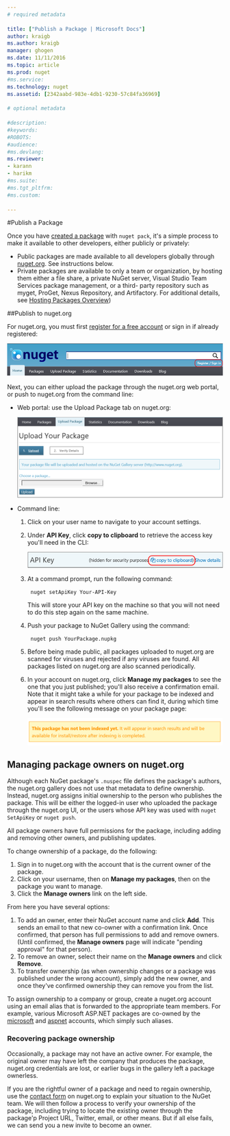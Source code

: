 ```yaml
--- 
# required metadata 
 
title: ["Publish a Package | Microsoft Docs"] 
author: kraigb 
ms.author: kraigb 
manager: ghogen 
ms.date: 11/11/2016 
ms.topic: article 
ms.prod: nuget 
#ms.service: 
ms.technology: nuget 
ms.assetid: [2342aabd-983e-4db1-9230-57c84fa36969] 
 
# optional metadata 
 
#description: 
#keywords: 
#ROBOTS: 
#audience: 
#ms.devlang: 
ms.reviewer:  
- karann 
- harikm 
#ms.suite:  
#ms.tgt_pltfrm: 
#ms.custom: 
 
--- 
```

#Publish a Package

Once you have [created a package](/create-packages/creating-a-package) with `nuget pack`, it's a simple process to make it available to other developers, either publicly or privately:

- Public packages are made available to all developers globally through [nuget.org](https://www.nuget.org/packages/manage/upload). See instructions below.
- Private packages are available to only a team or organization, by hosting them either a file share, a private NuGet server, Visual Studio Team Services package management, or a third- party repository such as myget, ProGet, Nexus Repository, and Artifactory. For additional details, see [Hosting Packages Overview](/hosting-packages/overview))
 
##Publish to nuget.org

For nuget.org, you must first [register for a free account](https://www.nuget.org/users/account/LogOn?returnUrl=%2F) or sign in if already registered: 
		
![NuGet registration and sign in location](media/publish_NuGetSignIn.png)

Next, you can either upload the package through the nuget.org web portal, or push to nuget.org from the command line:

- Web portal: use the Upload Package tab on nuget.org:

	![Upload a package with the NuGet Package Manager](media/publish_UploadYourPackage.PNG)

- Command line:
	1. Click on your user name to navigate to your account settings.
	2. Under **API Key**, click **copy to clipboard** to retrieve the access key you'll need in the CLI:

		![Copying an API Key from account settings](media/publish_APIKey.png)

	3. At a command prompt, run the following command:

			nuget setApiKey Your-API-Key

		This will store your API key on the machine so that you will not need to do this step again on the same machine.

	4. Push your package to NuGet Gallery using the command:

			nuget push YourPackage.nupkg

	5. Before being made public, all packages uploaded to nuget.org are scanned for viruses and rejected if any viruses are found. All packages listed on nuget.org are also scanned periodically.

	6. In your account on nuget.org, click **Manage my packages** to see the one that you just published; you'll also receive a confirmation email. Note that it might take a while for your package to be indexed and appear in search results where others can find it, during which time you'll see the following message on your package page: 

		![Message indicating a package is not yet indexed](media/publish_NotYetIndexed.png)


## Managing package owners on nuget.org

Although each NuGet package's `.nuspec` file defines the package's authors, the nuget.org gallery does not use that metadata to define ownership. Instead, nuget.org assigns initial ownership to the person who publishes the package. This will be either the logged-in user who uploaded the package through the nuget.org UI, or the users whose API key was used with `nuget SetApiKey` or `nuget push`.  

All package owners have full permissions for the package, including adding and removing other owners, and publishing updates.

To change ownership of a package, do the following:
  
1. Sign in to nuget.org with the account that is the current owner of the package.
1. Click on your username, then on **Manage my packages**, then on the package you want to manage.
1. Click the **Manage owners** link on the left side.

From here you have several options:

1. To add an owner, enter their NuGet account name and click **Add**. This sends an email to that new co-owner with a confirmation link. Once confirmed, that person has full permissions to add and remove owners. (Until confirmed, the **Manage owners** page will indicate "pending approval" for that person).
1. To remove an owner, select their name on the **Manage owners** and click **Remove**.
1. To transfer ownership (as when ownership changes or a package was published under the wrong account), simply add the new owner, and once they've confirmed ownership they can remove you from the list.   

To assign ownership to a company or group, create a nuget.org account using an email alias that is forwarded to the appropriate team members. For example, various Microsoft ASP.NET packages are co-owned by the [microsoft](http://nuget.org/profiles/microsoft) and [aspnet](http://nuget.org/profiles/aspnet) accounts, which simply such aliases.

### Recovering package ownership

Occasionally, a package may not have an active owner. For example, the original owner may have left the company that produces the package, nuget.org credentials are lost, or earlier bugs in the gallery left a package ownerless. 

If you are the rightful owner of a package and need to regain ownership, use the [contact form](https://www.nuget.org/policies/Contact) on nuget.org to explain your situation to the NuGet team. We will then follow a process to verify your ownership of the package, including trying to locate the existing owner through the package'p Project URL, Twitter, email, or other means. But if all else fails, we can send you a new invite to become an owner. 



